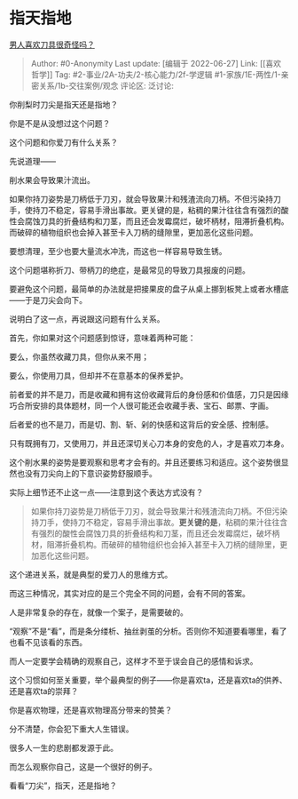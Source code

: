 # 指天指地
[男人喜欢刀具很奇怪吗？](https://www.zhihu.com/question/524186615/answer/2545538789)

> Author: #0-Anonymity
> Last update: [编辑于 2022-06-27]
> Link: [[喜欢哲学]]
> Tag: #2-事业/2A-功夫/2-核心能力/2f-学逻辑 #1-家族/1E-两性/1-亲密关系/1b-交往案例/观念 
> 评论区:
> 泛讨论:

你削梨时刀尖是指天还是指地？

你是不是从没想过这个问题？

这个问题和你爱刀有什么关系？

先说道理——

削水果会导致果汁流出。

如果你持刀姿势是刀柄低于刀刃，就会导致果汁和残渣流向刀柄。不但污染持刀手，使持刀不稳定，容易手滑出事故。更关键的是，粘稠的果汁往往含有强烈的酸性会腐蚀刀具的折叠结构和刀茎，而且还会发霉腐烂，破坏柄材，阻滞折叠机构。而破碎的植物组织也会掉入甚至卡入刀柄的缝隙里，更加恶化这些问题。

要想清理，至少也要大量流水冲洗，而这也一样容易导致生锈。

这个问题堪称折刀、带柄刀的绝症，是最常见的导致刀具报废的问题。

要避免这个问题，最简单的办法就是把接果皮的盘子从桌上挪到板凳上或者水槽底——于是刀尖会向下。

说明白了这一点，再说跟这问题有什么关系。

首先，你如果对这个问题感到惊讶，意味着两种可能：

要么，你虽然收藏刀具，但你从来不用；

要么，你使用刀具，但却并不在意基本的保养爱护。

前者爱的并不是刀，而是收藏和拥有这份收藏背后的身份感和价值感，刀只是因缘巧合所安排的具体题材，同一个人很可能还会收藏手表、宝石、邮票、字画。

后者爱的也不是刀，而是切、割、斩、剁的快感和这背后的安全感、控制感。

只有既拥有刀，又使用刀，并且还深切关心刀本身的安危的人，才是喜欢刀本身。

这个削水果的姿势是要观察和思考才会有的。并且还要练习和适应。这个姿势很显然也没有刀尖向上的下意识姿势舒服顺手。

实际上细节还不止这一点——注意到这个表达方式没有？

> 如果你持刀姿势是刀柄低于刀刃，就会导致果汁和残渣流向刀柄。不但污染持刀手，使持刀不稳定，容易手滑出事故。**更关键的是**，粘稠的果汁往往含有强烈的酸性会腐蚀刀具的折叠结构和刀茎，而且还会发霉腐烂，破坏柄材，阻滞折叠机构。而破碎的植物组织也会掉入甚至卡入刀柄的缝隙里，更加恶化这些问题。

这个递进关系，就是典型的爱刀人的思维方式。

而这三种情况，其实对应的是三个完全不同的问题，会有不同的答案。

人是非常复杂的存在，就像一个案子，是需要破的。

“观察”不是“看”，而是条分缕析、抽丝剥茧的分析。否则你不知道要看哪里，看了也看不见该看的东西。

而人一定要学会精确的观察自己，这样才不至于误会自己的感情和诉求。

这个习惯如何至关重要，举个最典型的例子——你是喜欢ta，还是喜欢ta的供养、还是喜欢ta的崇拜？

你是喜欢物理，还是喜欢物理高分带来的赞美？

分不清楚，你会犯下重大人生错误。

很多人一生的悲剧都发源于此。

而怎么观察你自己，这是一个很好的例子。

看看“刀尖”，指天，还是指地？
